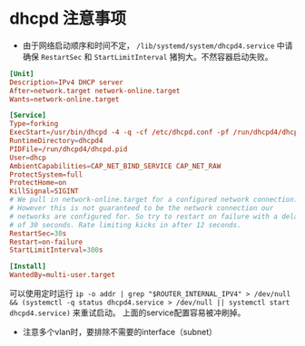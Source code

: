# dhcpd 注意事项

+ 由于网络启动顺序和时间不定， `/lib/systemd/system/dhcpd4.service` 中请确保 `RestartSec` 和 `StartLimitInterval` 猪狗大。不然容器启动失败。

```conf
[Unit]
Description=IPv4 DHCP server
After=network.target network-online.target
Wants=network-online.target

[Service]
Type=forking
ExecStart=/usr/bin/dhcpd -4 -q -cf /etc/dhcpd.conf -pf /run/dhcpd4/dhcpd.pid
RuntimeDirectory=dhcpd4
PIDFile=/run/dhcpd4/dhcpd.pid
User=dhcp
AmbientCapabilities=CAP_NET_BIND_SERVICE CAP_NET_RAW
ProtectSystem=full
ProtectHome=on
KillSignal=SIGINT
# We pull in network-online.target for a configured network connection.
# However this is not guaranteed to be the network connection our
# networks are configured for. So try to restart on failure with a delay
# of 30 seconds. Rate limiting kicks in after 12 seconds.
RestartSec=30s
Restart=on-failure
StartLimitInterval=300s

[Install]
WantedBy=multi-user.target
```

 可以使用定时运行 `ip -o addr | grep "$ROUTER_INTERNAL_IPV4" > /dev/null && (systemctl -q status dhcpd4.service > /dev/null || systemctl start dhcpd4.service)` 来重试启动。
 上面的service配置容易被冲刷掉。

+ 注意多个vlan时，要排除不需要的interface（subnet）
